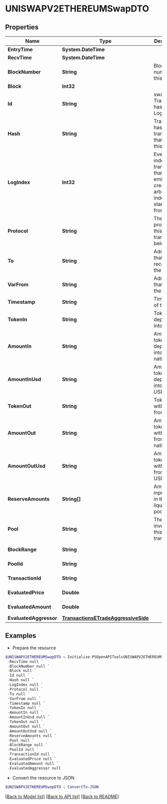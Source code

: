 # UNISWAPV2ETHEREUMSwapDTO
## Properties

Name | Type | Description | Notes
------------ | ------------- | ------------- | -------------
**EntryTime** | **System.DateTime** |  | [optional] 
**RecvTime** | **System.DateTime** |  | [optional] 
**BlockNumber** | **String** | Block number of this event | [optional] 
**Block** | **Int32** |  | [optional] 
**Id** | **String** | swap-{ Transaction hash }-{ Log index } | [optional] 
**Hash** | **String** | Transaction hash of the transaction that emitted this event | [optional] 
**LogIndex** | **Int32** | Event log index. For transactions that don&#39;t emit event, create arbitrary index starting from 0 | [optional] 
**Protocol** | **String** | The protocol this transaction belongs to | [optional] 
**To** | **String** | Address that received the tokens | [optional] 
**VarFrom** | **String** | Address that sent the tokens | [optional] 
**Timestamp** | **String** | Timestamp of this event | [optional] 
**TokenIn** | **String** | Token deposited into pool | [optional] 
**AmountIn** | **String** | Amount of token deposited into pool in native units | [optional] 
**AmountInUsd** | **String** | Amount of token deposited into pool in USD | [optional] 
**TokenOut** | **String** | Token withdrawn from pool | [optional] 
**AmountOut** | **String** | Amount of token withdrawn from pool in native units | [optional] 
**AmountOutUsd** | **String** | Amount of token withdrawn from pool in USD | [optional] 
**ReserveAmounts** | **String[]** | Amount of input tokens in the liquidity pool | [optional] 
**Pool** | **String** | The pool involving this transaction | [optional] 
**BlockRange** | **String** |  | [optional] [readonly] 
**PoolId** | **String** |  | [optional] [readonly] 
**TransactionId** | **String** |  | [optional] [readonly] 
**EvaluatedPrice** | **Double** |  | [optional] [readonly] 
**EvaluatedAmount** | **Double** |  | [optional] [readonly] 
**EvaluatedAggressor** | [**TransactionsETradeAggressiveSide**](TransactionsETradeAggressiveSide.md) |  | [optional] 

## Examples

- Prepare the resource
```powershell
$UNISWAPV2ETHEREUMSwapDTO = Initialize-PSOpenAPIToolsUNISWAPV2ETHEREUMSwapDTO  -EntryTime null `
 -RecvTime null `
 -BlockNumber null `
 -Block null `
 -Id null `
 -Hash null `
 -LogIndex null `
 -Protocol null `
 -To null `
 -VarFrom null `
 -Timestamp null `
 -TokenIn null `
 -AmountIn null `
 -AmountInUsd null `
 -TokenOut null `
 -AmountOut null `
 -AmountOutUsd null `
 -ReserveAmounts null `
 -Pool null `
 -BlockRange null `
 -PoolId null `
 -TransactionId null `
 -EvaluatedPrice null `
 -EvaluatedAmount null `
 -EvaluatedAggressor null
```

- Convert the resource to JSON
```powershell
$UNISWAPV2ETHEREUMSwapDTO | ConvertTo-JSON
```

[[Back to Model list]](../README.md#documentation-for-models) [[Back to API list]](../README.md#documentation-for-api-endpoints) [[Back to README]](../README.md)

